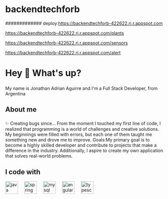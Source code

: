 # backendtechforb

############# deploy:https://backendtechforb-422622.rj.r.appspot.com

https://backendtechforb-422622.rj.r.appspot.com/plants

https://backendtechforb-422622.rj.r.appspot.com/sensors

https://backendtechforb-422622.rj.r.appspot.com/alert

<h1 align="left">Hey 👋 What's up?</h1>

###

<p align="left">My name is Jonathan Adrian Aguirre and I'm a Full Stack Developer, from Argentina</p>

###

<h2 align="left">About me</h2>

###

<p align="left">✨ Creating bugs since... From the moment I touched my first line of code, I realized that programming is a world of challenges and creative solutions. My beginnings were filled with errors, but each one of them taught me something new and drove me to improve. Goals:My primary goal is to become a highly skilled developer and contribute to projects that make a difference in the industry. Additionally, I aspire to create my own application that solves real-world problems.<br></p>

###

<h2 align="left">I code with</h2>



<div align="left">
  <img src="https://cdn.jsdelivr.net/gh/devicons/devicon/icons/java/java-original.svg" height="40" alt="java logo"  />
  <img width="12" />
  <img src="https://cdn.jsdelivr.net/gh/devicons/devicon/icons/spring/spring-original.svg" height="40" alt="spring logo"  />
  <img width="12" />
  <img src="https://cdn.jsdelivr.net/gh/devicons/devicon/icons/mysql/mysql-original.svg" height="40" alt="mysql logo"  />
  <img width="12" />
  <img src="https://cdn.jsdelivr.net/gh/devicons/devicon/icons/angularjs/angularjs-original.svg" height="40" alt="angularjs logo"  />
  <img width="12" />
  <img src="https://cdn.jsdelivr.net/gh/devicons/devicon/icons/typescript/typescript-original.svg" height="40" alt="typescript logo"  />
</div>


